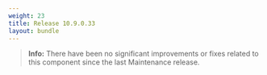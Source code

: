 ```yaml
---
weight: 23
title: Release 10.9.0.33
layout: bundle
---
```


><b>Info:</b> There have been no significant improvements or fixes related to this component since the last Maintenance release.
